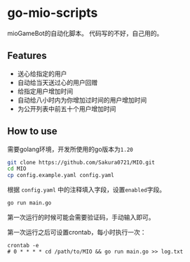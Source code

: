 # go-mio-scripts

mioGameBot的自动化脚本。
代码写的不好，自己用的。

## Features

- 送心给指定的用户
- 自动给当天送过心的用户回赠
- 给指定用户增加时间
- 自动给八小时内为你增加过时间的用户增加时间
- 为公开列表中前五十个用户增加时间

## How to use

需要golang环境，开发所使用的go版本为`1.20`

```bash
git clone https://github.com/Sakura0721/MIO.git
cd MIO
cp config.example.yaml config.yaml
```

根据 `config.yaml` 中的注释填入字段，设置`enabled`字段。

```bash
go run main.go
```

第一次运行的时候可能会需要验证码，手动输入即可。

第一次运行之后可设置crontab，每小时执行一次：
```
crontab -e
# 0 * * * * cd /path/to/MIO && go run main.go >> log.txt
```

